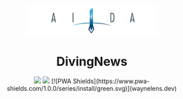 <!-- title -->
<div align="center">
  <img src="./assets/readme-banner.png" alt="Daily Logo" width="300">
  <h1>DivingNews</h1>
  <!-- badge -->
  <img src="https://img.shields.io/badge/license-MIT-aa0000.svg"></img>
  <img src="https://www.pwa-shields.com/1.0.0/series/classic/faded/white/green.svg">
  [![PWA Shields](https://www.pwa-shields.com/1.0.0/series/install/green.svg)](waynelens.dev)
</div>


